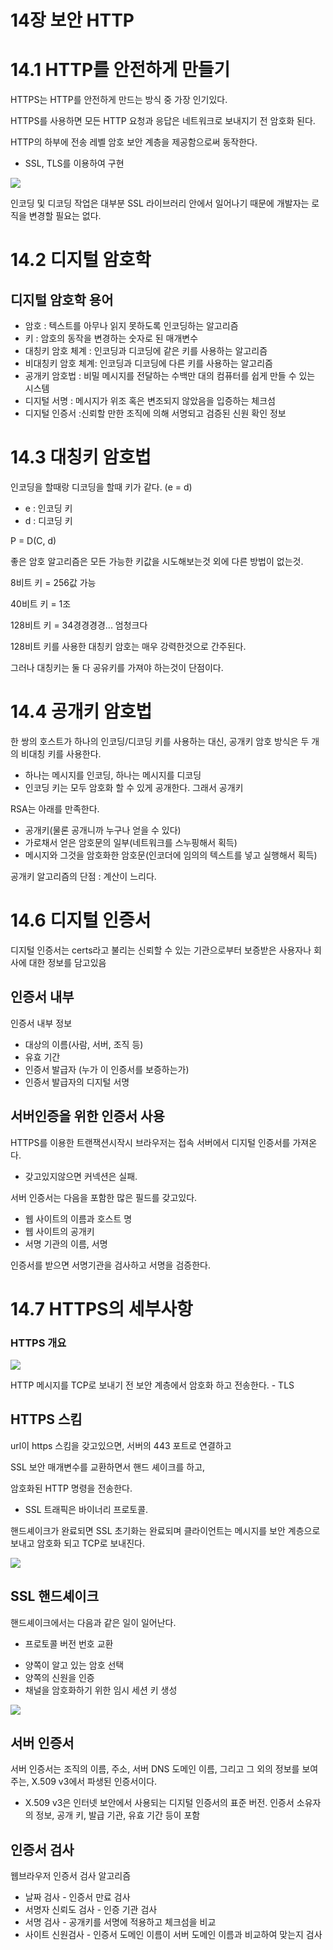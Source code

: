 # 14장 보안 HTTP

# 14.1 HTTP를 안전하게 만들기

HTTPS는 HTTP를 안전하게 만드는 방식 중 가장 인기있다.

HTTPS를 사용하면 모든 HTTP 요청과 응답은 네트워크로 보내지기 전 암호화 된다.

HTTP의 하부에 전송 레벨 암호 보안 계층을 제공함으로써 동작한다.

* SSL, TLS를 이용하여 구현

<img src="./image-20231230222048593.png">

인코딩 및 디코딩 작업은 대부분 SSL 라이브러리 안에서 일어나기 때문에 개발자는 로직을 변경할 필요는 없다.

# 14.2 디지털 암호학

## 디지털 암호학 용어

* 암호 : 텍스트를 아무나 읽지 못하도록 인코딩하는 알고리즘
* 키 : 암호의 동작을 변경하는 숫자로 된 매개변수
* 대칭키 암호 체계 : 인코딩과 디코딩에 같은 키를 사용하는 알고리즘
* 비대칭키 암호 체계: 인코딩과 디코딩에 다른 키를 사용하는 알고리즘
* 공개키 암호법 : 비밀 메시지를 전달하는 수백만 대의 컴퓨터를 쉽게 만들 수 있는 시스템
* 디지털 서명 : 메시지가 위조 혹은 변조되지 않았음을 입증하는 체크섬
* 디지털 인증서 :신뢰할 만한 조직에 의해 서명되고 검증된 신원 확인 정보

# 14.3 대칭키 암호법

인코딩을 할때랑 디코딩을 할때 키가 같다. (e = d)

* e : 인코딩 키
* d : 디코딩 키

P = D(C, d)

좋은 암호 알고리즘은 모든 가능한 키값을 시도해보는것 외에 다른 방법이 없는것.

8비트 키 = 256값 가능

40비트 키 = 1조

128비트 키 = 34경경경경... 엄청크다

128비트 키를 사용한 대칭키 암호는 매우 강력한것으로 간주된다.

그러나 대칭키는 둘 다 공유키를 가져야 하는것이 단점이다. 

# 14.4 공개키 암호법

한 쌍의 호스트가 하나의 인코딩/디코딩 키를 사용하는 대신, 공개키 암호 방식은 두 개의 비대칭 키를 사용한다.

* 하나는 메시지를 인코딩, 하나는 메시지를 디코딩
* 인코딩 키는 모두 암호화 할 수 있게 공개한다. 그래서 공개키

RSA는 아래를 만족한다.

- ﻿﻿공개키(물론 공개니까 누구나 얻을 수 있다)
- ﻿﻿가로채서 얻은 암호문의 일부(네트워크를 스누핑해서 획득)
- ﻿﻿메시지와 그것을 암호화한 암호문(인코더에 임의의 텍스트를 넣고 실행해서 획득)

공개키 알고리즘의 단점 : 계산이 느리다. 

# 14.6 디지털 인증서

디지털 인증서는 certs라고 불리는 신뢰할 수 있는 기관으로부터 보증받은 사용자나 회사에 대한 정보를 담고있음 

## 인증서 내부

인증서 내부 정보

- ﻿﻿대상의 이름(사람, 서버, 조직 등)
- ﻿﻿유효 기간
- ﻿﻿인증서 발급자 (누가 이 인증서를 보증하는가)
- ﻿﻿인증서 발급자의 디지털 서명

## 서버인증을 위한 인증서 사용

HTTPS를 이용한 트랜잭션시작시 브라우저는 접속 서버에서 디지털 인증서를 가져온다.

* 갖고있지않으면 커넥션은 실패.

서버 인증서는 다음을 포함한 많은 필드를 갖고있다.

- ﻿﻿웹 사이트의 이름과 호스트 명
- ﻿﻿웹 사이트의 공개키
- ﻿﻿서명 기관의 이름, 서명

인증서를 받으면 서명기관을 검사하고 서명을 검증한다. 

# 14.7 HTTPS의 세부사항

### HTTPS 개요

<img src="./image-20231230224653211.png">

HTTP 메시지를 TCP로 보내기 전 보안 계층에서 암호화 하고 전송한다. - TLS

## HTTPS 스킴

url이 https 스킴을 갖고있으면, 서버의 443 포트로 연결하고

 SSL 보안 매개변수를 교환하면서 핸드 셰이크를 하고, 

암호화된 HTTP 명령을 전송한다. 

* SSL 트래픽은 바이너리 프로토콜.

핸드셰이크가 완료되면 SSL 초기화는 완료되며 클라이언트는 메시지를 보안 계층으로 보내고 암호화 되고 TCP로 보내진다.

<img src="./image-20231230224918846.png">

## SSL 핸드셰이크

핸드셰이크에서는 다음과 같은 일이 일어난다.

* 프로토콜 버전 번호 교환

- ﻿﻿양쪽이 알고 있는 암호 선택
- ﻿﻿양쪽의 신원을 인증
- ﻿﻿채널을 암호화하기 위한 임시 세션 키 생성

<img src="./image-20231230225028127.png">

## 서버 인증서

서버 인증서는 조직의 이름, 주소, 서버 DNS 도메인 이름, 그리고 그 외의 정보를 보여주는, X.509 v3에서 파생된 인증서이다.

* X.509 v3은 인터넷 보안에서 사용되는 디지털 인증서의 표준 버전. 인증서 소유자의 정보, 공개 키, 발급 기관, 유효 기간 등이 포함

## 인증서 검사

웹브라우저 인증서 검사 알고리즘 

* 날짜 검사 - 인증서 만료 검사
* 서명자 신뢰도 검사 - 인증 기관 검사
* 서명 검사 - 공개키를 서명에 적용하고 체크섬을 비교
* 사이트 신원검사 - 인증서 도메인 이름이 서버 도메인 이름과 비교하여 맞는지 검사 